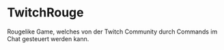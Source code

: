 # TwitchRouge

Rougelike Game, welches von der Twitch Community durch Commands im Chat gesteuert werden kann.